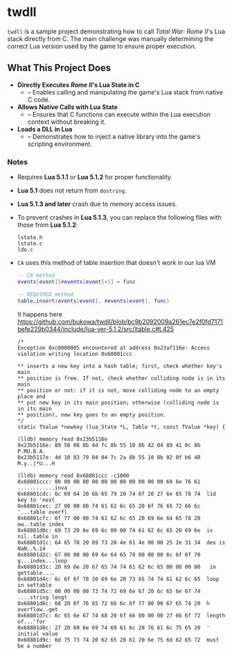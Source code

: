 # twdll

`twdll` is a sample project demonstrating how to call *Total War: Rome II*'s Lua stack directly from C. The main challenge was manually determining the correct Lua version used by the game to ensure proper execution.

## What This Project Does

- **Directly Executes *Rome II*'s Lua State in C** 
  - – Enables calling and manipulating the game's Lua stack from native C code.
- **Allows Native Calls with Lua State** 
  - – Ensures that C functions can execute within the Lua execution context without breaking it.
- **Loads a DLL in Lua** 
  - – Demonstrates how to inject a native library into the game's scripting environment.

### Notes

- Requires **Lua 5.1.1** or **Lua 5.1.2** for proper functionality.
- **Lua 5.1** does not return from `dostring`.
- **Lua 5.1.3 and later** crash due to memory access issues.
- To prevent crashes in **Lua 5.1.3**, you can replace the following files with those from **Lua 5.1.2**:  
    ```
  lstate.h
    lstate.c
    ldo.c
  ```
- `CA` uses this method of table insertion that doesn't work in our lua VM

  ```lua
  -- CA method
  events[event][#events[event]+1] = func
  
  -- REQUIRED method
  table.insert(events[event], #events[event], func)
  ```
  It happens here https://github.com/bukowa/twdll/blob/bc9b2092009a261ec7e2f0fd7171befe229b0344/include/lua-ver-5.1.2/src/ltable.c#L425
  ```
  /*
  Exception 0xc0000005 encountered at address 0x23af116e: Access violation writing location 0x68801ccc
  
  ** inserts a new key into a hash table; first, check whether key's main
  ** position is free. If not, check whether colliding node is in its main
  ** position or not: if it is not, move colliding node to an empty place and
  ** put new key in its main position; otherwise (colliding node is in its main
  ** position), new key goes to an empty position.
  */
  static TValue *newkey (lua_State *L, Table *t, const TValue *key) {
  
  (lldb) memory read 0x23b5116e
  0x23b5116e: 89 50 08 8b 4d fc 8b 55 10 8b 42 04 89 41 0c 8b  P.MU.B.A.
  0x23b5117e: 4d 10 83 79 04 04 7c 2a 8b 55 10 8b 02 0f b6 48  M.y..|*U...H
  
  (lldb) memory read 0x68801ccc -c1000
  0x68801ccc: 00 00 00 00 00 00 00 00 00 00 00 00 69 6e 76 61  ............inva
  0x68801cdc: 6c 69 64 20 6b 65 79 20 74 6f 20 27 6e 65 78 74  lid key to 'next
  0x68801cec: 27 00 00 00 74 61 62 6c 65 20 6f 76 65 72 66 6c  '...table overfl
  0x68801cfc: 6f 77 00 00 74 61 62 6c 65 20 69 6e 64 65 78 20  ow..table index
  0x68801d0c: 69 73 20 6e 69 6c 00 00 74 61 62 6c 65 20 69 6e  is nil..table in
  0x68801d1c: 64 65 78 20 69 73 20 4e 61 4e 00 00 25 2e 31 34  dex is NaN..%.14
  0x68801d2c: 67 00 00 00 69 6e 64 65 78 00 00 00 6c 6f 6f 70  g...index...loop
  0x68801d3c: 20 69 6e 20 67 65 74 74 61 62 6c 65 00 00 00 00   in gettable....
  0x68801d4c: 6c 6f 6f 70 20 69 6e 20 73 65 74 74 61 62 6c 65  loop in settable
  0x68801d5c: 00 00 00 00 73 74 72 69 6e 67 20 6c 65 6e 67 74  ....string lengt
  0x68801d6c: 68 20 6f 76 65 72 66 6c 6f 77 00 00 67 65 74 20  h overflow..get
  0x68801d7c: 6c 65 6e 67 74 68 20 6f 66 00 00 00 27 66 6f 72  length of...'for
  0x68801d8c: 27 20 69 6e 69 74 69 61 6c 20 76 61 6c 75 65 20  ' initial value
  0x68801d9c: 6d 75 73 74 20 62 65 20 61 20 6e 75 6d 62 65 72  must be a number

  ```